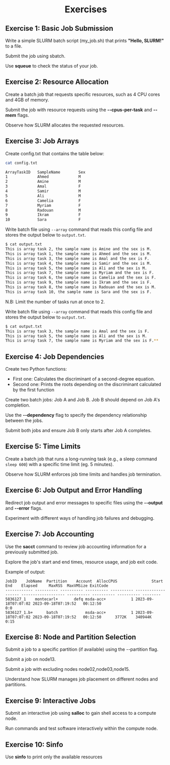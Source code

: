 <h1 align="center">Exercises</h1>

## Exercise 1: Basic Job Submission

Write a simple SLURM batch script (my_job.sh) that prints **"Hello, SLURM!"** to a file.

Submit the job using sbatch.

Use **squeue** to check the status of your job.

## Exercise 2: Resource Allocation

Create a batch job that requests specific resources, such as 4 CPU cores and 4GB of memory.

Submit the job with resource requests using the **--cpus-per-task** and **--mem** flags.

Observe how SLURM allocates the requested resources.

## Exercise 3: Job Arrays

Create config.txt that contains the table below:
```bash
cat config.txt

ArrayTaskID   SampleName        Sex
1             Ahmed             M
2             Amine             M
3             Amal              F
4             Samir             M
5             Ali               M
6             Camelia           F
7             Myriam            F
8             Radouan           M
9             Ikram             F
10            Sara              F
```

Write batch file using ```--array``` command that reads this config file and stores the output below to ```output.txt```.

```bash
$ cat output.txt 
This is array task 2, the sample name is Amine and the sex is M.
This is array task 1, the sample name is Ahmed and the sex is M.
This is array task 3, the sample name is Amal and the sex is F.
This is array task 4, the sample name is Samir and the sex is M.
This is array task 5, the sample name is Ali and the sex is M.
This is array task 7, the sample name is Myriam and the sex is F.
This is array task 6, the sample name is Camelia and the sex is F.
This is array task 9, the sample name is Ikram and the sex is F.
This is array task 8, the sample name is Radouan and the sex is M.
This is array task 10, the sample name is Sara and the sex is F.

```

N.B: Limit the number of tasks run at once to 2.

Write batch file using ```--array``` command that reads this config file and stores the output below to ```output.txt```.

```bash
$ cat output.txt 
This is array task 3, the sample name is Amal and the sex is F.
This is array task 5, the sample name is Ali and the sex is M.
This is array task 7, the sample name is Myriam and the sex is F.**
```

## Exercise 4: Job Dependencies

Create two Python functions:
- First one: Calculates the discriminant of a second-degree equation.
- Second one: Prints the roots depending on the discriminant calculated by the first function
  
Create two batch jobs: Job A and Job B. Job B should depend on Job A's completion.

Use the **--dependency** flag to specify the dependency relationship between the jobs.

Submit both jobs and ensure Job B only starts after Job A completes.


## Exercise 5: Time Limits

Create a batch job that runs a long-running task (e.g., a sleep command ```sleep 600```) with a specific time limit (eg. 5 minutes).

Observe how SLURM enforces job time limits and handles job termination.

## Exercise 6: Job Output and Error Handling

Redirect job output and error messages to specific files using the **--output** and **--error** flags.

Experiment with different ways of handling job failures and debugging.

## Exercise 7: Job Accounting

Use the **sacct** command to review job accounting information for a previously submitted job.

Explore the job's start and end times, resource usage, and job exit code.

Example of output:
```
JobID    JobName  Partition    Account  AllocCPUS               Start                 End    Elapsed     MaxRSS  MaxVMSize ExitCode 
------------ ---------- ---------- ---------- ---------- ------------------- ------------------- ---------- ---------- ---------- -------- 
5836127_1    montecarl+       defq msda-acc+           1 2023-09-18T07:07:02 2023-09-18T07:19:52   00:12:50                            0:0 
5836127_1.b+      batch            msda-acc+           1 2023-09-18T07:07:02 2023-09-18T07:19:52   00:12:50      3772K    340944K     0:15 
```

## Exercise 8: Node and Partition Selection

Submit a job to a specific partition (if available) using the --partition flag.

Submit a job on node13.

Submit a job with excluding nodes node02,node03,node15.

Understand how SLURM manages job placement on different nodes and partitions.


## Exercise 9: Interactive Jobs

Submit an interactive job using **salloc** to gain shell access to a compute node.

Run commands and test software interactively within the compute node.

## Exercise 10: Sinfo
Use **sinfo** to print only the available resources

